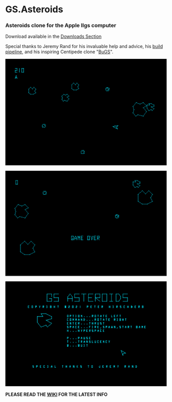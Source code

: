 # GS.Asteroids
### Asteroids clone for the Apple IIgs computer

Download available in the [Downloads Section](https://github.com/peterhirschberg/GS.Asteroids/releases)

Special thanks to Jeremy Rand for his invaluable help and advice, his [build pipeline](https://github.com/jeremysrand/Apple2BuildPipeline), and his inspiring Centipede clone "[BuGS](https://github.com/jeremysrand/BuGS)".


![Screenshot](/screenshot1.png)

![Screenshot](/screenshot2.png)

![Screenshot](/screenshot3.png)


**PLEASE READ THE [WIKI](https://github.com/peterhirschberg/GS.Asteroids/wiki) FOR THE LATEST INFO**
